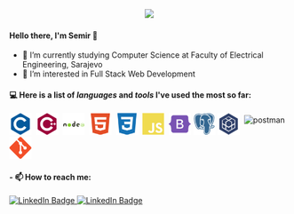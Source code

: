 <div id="header" align="center">
  <img src="https://media.giphy.com/media/JrZEc84OFlTYcRaqSx/giphy.gif" width="100"/>
</div>

#### Hello there, I'm Semir 👋

- 🔭 I’m currently studying Computer Science at Faculty of Electrical Engineering, Sarajevo
- 🌱 I’m interested in Full Stack Web Development
#### :computer: Here is a list of *languages* and *tools* I've used the most so far:

<div align="left" dir="auto">
  <a target="_blank" rel="noopener noreferrer" href="https://github.com/devicons/devicon/blob/master/icons/cplusplus/cplusplus-original.svg"><img src="https://github.com/devicons/devicon/raw/master/icons/c/c-plain.svg" title="c" alt="c" width="40" height="40" style="max-width: 100%;"></a>&nbsp;
  <a target="_blank" rel="noopener noreferrer" href="https://github.com/devicons/devicon/blob/master/icons/cplusplus/cplusplus-plain.svg"><img src="https://github.com/devicons/devicon/raw/master/icons/cplusplus/cplusplus-plain.svg" title="cpp" alt="cpp" width="40" height="40" style="max-width: 100%;"></a>&nbsp;
  <a target="_blank" rel="noopener noreferrer" href="https://github.com/devicons/devicon/blob/master/icons/nodejs/nodejs-original-wordmark.svg"><img src="https://github.com/devicons/devicon/raw/master/icons//nodejs/nodejs-original-wordmark.svg" title="nodejs" alt="cpp" width="40" height="40" style="max-width: 100%;"></a>&nbsp;
  <a target="_blank" rel="noopener noreferrer" href="https://github.com/devicons/devicon/blob/master/icons/html5/html5-plain.svg"><img src="https://github.com/devicons/devicon/raw/master/icons/html5/html5-plain.svg" title="html5" alt="html5" width="40" height="40" style="max-width: 100%;"></a>&nbsp;
  <a target="_blank" rel="noopener noreferrer" href="https://github.com/devicons/devicon/blob/master/icons/css3/css3-plain.svg"><img src="https://github.com/devicons/devicon/raw/master/icons/css3/css3-plain.svg" title="css3" alt="css3" width="40" height="40" style="max-width: 100%;"></a>&nbsp;
  <a target="_blank" rel="noopener noreferrer" href="https://github.com/devicons/devicon/blob/master/icons/javascript/javascript-plain.svg"><img src="https://github.com/devicons/devicon/raw/master/icons/javascript/javascript-plain.svg" title="javascript" alt="javascript" width="40" height="40" style="max-width: 100%;"></a>&nbsp;
  <a target="_blank" rel="noopener noreferrer" href="https://github.com/devicons/devicon/blob/master/icons/bootstrap/bootstrap-plain.svg"><img src="https://github.com/devicons/devicon/raw/master/icons/bootstrap/bootstrap-plain.svg" title="bootstrap" alt="kotbootstraplin" width="40" height="40" style="max-width: 100%;"></a>
  <a target="_blank" rel="noopener noreferrer" href="https://github.com/devicons/devicon/blob/master/icons/postgresql/postgresql-plain.svg"><img src="https://github.com/devicons/devicon/raw/master/icons/postgresql/postgresql-plain.svg" title="postgresql" alt="postgresql" width="40" height="40" style="max-width: 100%;"></a>
  <a target="_blank" rel="noopener noreferrer" href="https://github.com/devicons/devicon/blob/master/icons/sequelize/sequelize-plain.svg"><img src="https://github.com/devicons/devicon/raw/master/icons/sequelize/sequelize-plain.svg" title="sequelize" alt="sequelize" width="40" height="40" style="max-width: 100%;"></a>
<img src="https://camo.githubusercontent.com/93b32389bf746009ca2370de7fe06c3b5146f4c99d99df65994f9ced0ba41685/68747470733a2f2f7777772e766563746f726c6f676f2e7a6f6e652f6c6f676f732f676574706f73746d616e2f676574706f73746d616e2d69636f6e2e737667" alt="postman" title="postman" height="40" style="vertical-align:top; margin:4px">
  <a target="_blank" rel="noopener noreferrer" href="https://github.com/devicons/devicon/blob/master/icons/git/git-plain.svg"><img src="https://github.com/devicons/devicon/raw/master/icons/git/git-plain.svg" title="git" alt="git" width="40" height="40" style="max-width: 100%;"></a>
 </div>
 <div align="left" dir="auto">
 
  #### - :mailbox: How to reach me:
 <a href="https://www.linkedin.com" rel="nofollow">
    <img src="https://camo.githubusercontent.com/e0278098417dddf9727cfee70a5eb84af38a20705b3bded56cf91cb5feb29d7d/68747470733a2f2f696d672e736869656c64732e696f2f62616467652f4c696e6b6564496e2d626c75653f7374796c653d666f722d7468652d6261646765266c6f676f3d6c696e6b6564696e266c6f676f436f6c6f723d7768697465" alt="LinkedIn Badge" data-canonical-src="https://img.shields.io/badge/LinkedIn-blue?style=for-the-badge&amp;logo=linkedin&amp;logoColor=white" style="width: 100px;>
  </a>
  <a href="mailto:sblekic1@etf.unsa.ba">
    <img src="https://camo.githubusercontent.com/0ba899f3384fe30fe0da764d6534fa0192c0eba4344537c235ecfe6ff5e5ba83/68747470733a2f2f696d672e736869656c64732e696f2f62616467652f476d61696c2d77686974653f7374796c653d666f722d7468652d6261646765266c6f676f3d676d61696c266c6f676f436f6c6f723d726564" alt="LinkedIn Badge" data-canonical-src="https://img.shields.io/badge/Gmail-white?style=for-the-badge&amp;logo=gmail&amp;logoColor=red" style="max-width: 100%;">
  </a>
</div>
